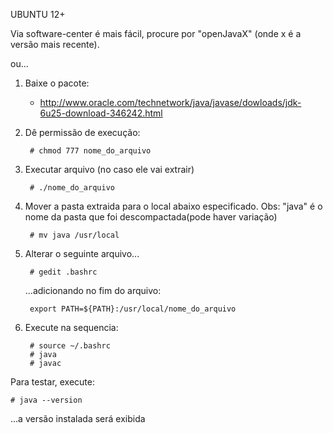 UBUNTU 12+

Via software-center é mais fácil, procure por  "openJavaX" (onde x é a versão mais recente).


ou...


1. Baixe o pacote: 

	* http://www.oracle.com/technetwork/java/javase/dowloads/jdk-6u25-download-346242.html

2. Dê permissão de execução:

		# chmod 777 nome_do_arquivo

3. Executar arquivo (no caso ele vai extrair)

		# ./nome_do_arquivo

4. Mover a pasta extraida para o local abaixo especificado.
Obs: "java" é o nome da pasta que foi descompactada(pode haver variação)

		# mv java /usr/local

5. Alterar o seguinte arquivo...

		# gedit .bashrc

	...adicionando no fim do arquivo:

		export PATH=${PATH}:/usr/local/nome_do_arquivo

6. Execute na sequencia:

		# source ~/.bashrc
		# java
		# javac



Para testar, execute:

	# java --version

...a versão instalada será exibida
